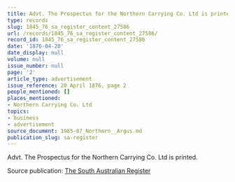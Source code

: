 ```yaml
---
title: Advt. The Prospectus for the Northern Carrying Co. Ltd is printed.
type: records
slug: 1845_76_sa_register_content_27586
url: /records/1845_76_sa_register_content_27586/
record_id: 1845_76_sa_register_content_27586
date: '1876-04-20'
date_display: null
volume: null
issue_number: null
page: '2'
article_type: advertisement
issue_reference: 20 April 1876, page 2
people_mentioned: []
places_mentioned:
- Northern Carrying Co. Ltd
topics:
- business
- advertisement
source_document: 1985-87_Northern__Argus.md
publication_slug: sa-register
---
```


Advt.  The Prospectus for the Northern Carrying Co. Ltd is printed.

Source publication: [The South Australian Register](/publications/sa-register/)
